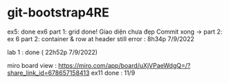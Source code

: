 # git-bootstrap4RE

ex5: done
ex6 part 1: grid done!
Giao diện chưa đẹp
Commit xong -> part 2:
ex 6 part 2: 
container & row at header still error : 8h34p 7/9/2022


lab 1 : done ( 22h52p 7/9/2022)

miro board view : https://miro.com/app/board/uXjVPaeWdgQ=/?share_link_id=678657158413
ex11 done : 11/9

